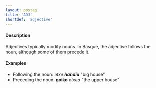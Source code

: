 ```yaml
---
layout: postag
title: 'ADJ'
shortdef: 'adjective'
---
```


#### Description

Adjectives typically modify nouns. In Basque, the adjective follows the noun, although some of them precede it.

#### Examples

* Following the noun: _etxe_ <b>_handia_</b>  "big house"   
* Preceding the noun: <b>goiko</b>  _etxea_  "the upper house"   
<!-- Interlanguage links updated Pá kvě 14 11:08:16 CEST 2021 -->
